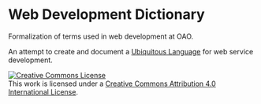 # Web Development Dictionary
Formalization of terms used in web development at OAO. 

An attempt to create and document a [Ubiquitous Language](http://martinfowler.com/bliki/UbiquitousLanguage.html) for web service development.

<a rel="license" href="http://creativecommons.org/licenses/by/4.0/"><img alt="Creative Commons License" style="border-width:0" src="https://i.creativecommons.org/l/by/4.0/88x31.png" /></a><br />This <span xmlns:dct="http://purl.org/dc/terms/" href="http://purl.org/dc/dcmitype/Text" rel="dct:type">work</span> is licensed under a <a rel="license" href="http://creativecommons.org/licenses/by/4.0/">Creative Commons Attribution 4.0 International License</a>.
